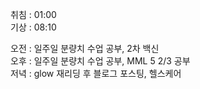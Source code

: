 취침 : 01:00  
기상 : 08:10  
  
오전 : 일주일 분량치 수업 공부, 2차 백신  
오후 : 일주일 분량치 수업 공부, MML 5  2/3 공부  
저녁 : glow 재리딩 후 블로그 포스팅, 헬스케어
